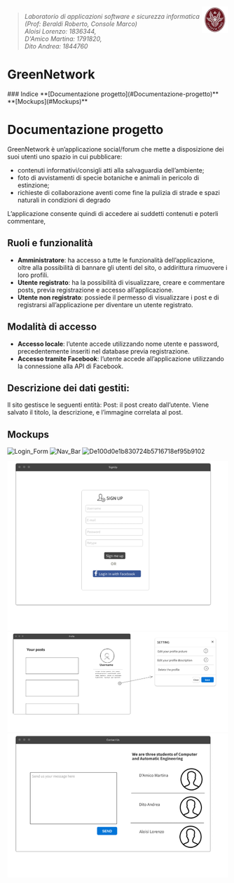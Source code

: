 <img width="12%" src="img/logo.jpeg" align="right">

>*Laboratorio di applicazioni software e sicurezza informatica  (Prof: Beraldi Roberto, Console Marco)<br/>
>Aloisi Lorenzo: 1836344, <br>D'Amico Martina: 1791820, <br>Dito Andrea: 1844760*

<h1>GreenNetwork </h1>
### Indice
**[Documentazione progetto](#Documentazione-progetto)**<br>
**[Mockups](#Mockups)**<br>




# Documentazione progetto
GreenNetwork è un’applicazione social/forum che mette a disposizione dei suoi utenti uno spazio in cui pubblicare:
* contenuti informativi/consigli atti alla salvaguardia dell’ambiente;
* foto di avvistamenti di specie botaniche e animali in pericolo di estinzione;
* richieste di collaborazione aventi come fine la pulizia di strade e spazi naturali in condizioni di degrado

L’applicazione consente quindi di accedere ai suddetti contenuti e poterli commentare, 


## Ruoli e funzionalità
* **Amministratore**: ha accesso a tutte le funzionalità dell’applicazione, oltre alla possibilità di bannare gli utenti del sito, o addirittura rimuovere i loro profili. 
* **Utente registrato**: ha la possibilità di visualizzare, creare e commentare posts, previa registrazione e accesso all’applicazione. 
* **Utente non registrato**: possiede il permesso di visualizzare i post e di registrarsi all’applicazione per diventare un utente registrato. 


## Modalità di accesso
* **Accesso locale**: l’utente accede utilizzando nome utente e password, precedentemente inseriti nel database previa registrazione.
* **Accesso tramite Facebook**: l’utente accede all’applicazione utilizzando la connessione alla API di Facebook.

## Descrizione dei dati gestiti: 
Il sito gestisce le seguenti entità:
Post: il post creato dall’utente. Viene salvato il titolo, la descrizione, e l’immagine correlata al post. 

## Mockups

![Login_Form](https://user-images.githubusercontent.com/82807015/121779437-e9558f00-cb9b-11eb-8b90-f564602aae89.png)
![Nav_Bar](https://user-images.githubusercontent.com/82807015/121779440-ebb7e900-cb9b-11eb-9deb-6eabfa57ba82.png)
![De100d0e1b830724b5716718ef95b9102](https://user-images.githubusercontent.com/82807015/121779418-cfb44780-cb9b-11eb-87ae-6425824e278c.png)

![SignUp](img/Mockups/SignUp.png)
![Profile](img/Mockups/Profile.png)
![ContactUs](img/Mockups/ContactUs.png)
